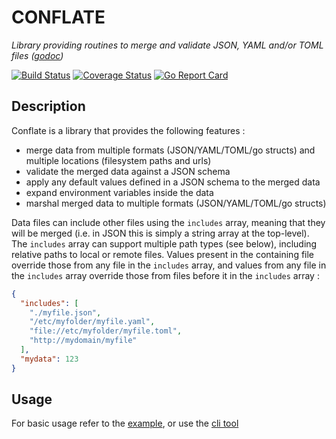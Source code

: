 # CONFLATE

_Library providing routines to merge and validate JSON, YAML and/or TOML files ([godoc](https://godoc.org/github.com/miracl/conflate))_

[![Build Status](https://secure.travis-ci.org/miracl/conflate.png?branch=master)](https://travis-ci.org/miracl/conflate?branch=master)
[![Coverage Status](https://coveralls.io/repos/miracl/conflate/badge.svg?branch=master&service=github)](https://coveralls.io/github/miracl/conflate?branch=master)
[![Go Report Card](https://goreportcard.com/badge/github.com/miracl/conflate)](https://goreportcard.com/report/github.com/miracl/conflate)

## Description

Conflate is a library that provides the following features :

* merge data from multiple formats (JSON/YAML/TOML/go structs) and multiple locations (filesystem paths and urls)
* validate the merged data against a JSON schema
* apply any default values defined in a JSON schema to the merged data
* expand environment variables inside the data
* marshal merged data to multiple formats (JSON/YAML/TOML/go structs)

Data files can include other files using the `includes` array, meaning that they will be merged (i.e. in JSON this is simply a string array at the top-level). The `includes` array can support
multiple path types (see below), including relative paths to local or remote files. Values present in the containing file override those from any file in the `includes` array, and values from any file in 
the `includes` array override those from files before it in the `includes` array :

```json
{
  "includes": [
    "./myfile.json",
    "/etc/myfolder/myfile.yaml",
    "file://etc/myfolder/myfile.toml",
    "http://mydomain/myfile"
  ],
  "mydata": 123
}
```

## Usage

For basic usage refer to the [example](./example/main.go), or use the [cli tool](./conflate)
